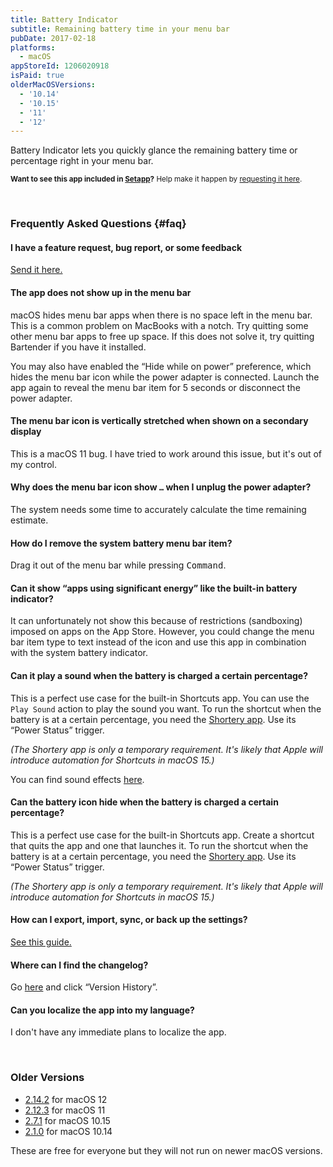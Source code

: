 ```yaml
---
title: Battery Indicator
subtitle: Remaining battery time in your menu bar
pubDate: 2017-02-18
platforms:
  - macOS
appStoreId: 1206020918
isPaid: true
olderMacOSVersions:
  - '10.14'
  - '10.15'
  - '11'
  - '12'
---
```


Battery Indicator lets you quickly glance the remaining battery time or percentage right in your menu bar.

<sup>**Want to see this app included in [Setapp](https://setapp.com)?** Help make it happen by [requesting it here](https://www.facebook.com/groups/setapp/posts/1849644978569967/).</sup>

<br>

### Frequently Asked Questions {#faq}

#### I have a feature request, bug report, or some feedback

[Send it here.](https://sindresorhus.com/feedback?product=Battery%20Indicator&referrer=Website-FAQ)

#### The app does not show up in the menu bar

macOS hides menu bar apps when there is no space left in the menu bar. This is a common problem on MacBooks with a notch. Try quitting some other menu bar apps to free up space. If this does not solve it, try quitting Bartender if you have it installed.

You may also have enabled the “Hide while on power” preference, which hides the menu bar icon while the power adapter is connected. Launch the app again to reveal the menu bar item for 5 seconds or disconnect the power adapter.

#### The menu bar icon is vertically stretched when shown on a secondary display

This is a macOS 11 bug. I have tried to work around this issue, but it's out of my control.

#### Why does the menu bar icon show `…` when I unplug the power adapter?

The system needs some time to accurately calculate the time remaining estimate.

#### How do I remove the system battery menu bar item?

Drag it out of the menu bar while pressing <kbd>Command</kbd>.

#### Can it show “apps using significant energy” like the built-in battery indicator?

It can unfortunately not show this because of restrictions (sandboxing) imposed on apps on the App Store. However, you could change the menu bar item type to text instead of the icon and use this app in combination with the system battery indicator.

#### Can it play a sound when the battery is charged a certain percentage?

This is a perfect use case for the built-in Shortcuts app. You can use the `Play Sound` action to play the sound you want. To run the shortcut when the battery is at a certain percentage, you need the [Shortery app](https://apps.apple.com/app/id1594183810). Use its “Power Status” trigger.

*(The Shortery app is only a temporary requirement. It's likely that Apple will introduce automation for Shortcuts in macOS 15.)*

You can find sound effects [here](https://pixabay.com/sound-effects/search/interface/).

#### Can the battery icon hide when the battery is charged a certain percentage?

This is a perfect use case for the built-in Shortcuts app. Create a shortcut that quits the app and one that launches it. To run the shortcut when the battery is at a certain percentage, you need the [Shortery app](https://apps.apple.com/app/id1594183810). Use its “Power Status” trigger.

*(The Shortery app is only a temporary requirement. It's likely that Apple will introduce automation for Shortcuts in macOS 15.)*

#### How can I export, import, sync, or back up the settings?

[See this guide.](https://github.com/sindresorhus/guides/blob/main/backup-app-settings.md)

#### Where can I find the changelog?

Go [here](https://apps.apple.com/app/id1206020918) and click “Version History”.

#### Can you localize the app into my language?

I don't have any immediate plans to localize the app.

<br>

### Older Versions

- [2.14.2](https://github.com/sindresorhus/meta/files/10759031/Battery.Indicator.2.14.2.-.macOS.12.zip) for macOS 12
- [2.12.3](https://github.com/sindresorhus/meta/files/8759816/Battery.Indicator.2.12.3.-.macOS.11.zip) for macOS 11
- [2.7.1](https://github.com/sindresorhus/meta/files/6565005/Battery.Indicator.2.7.1.-.macOS.10.15.zip) for macOS 10.15
- [2.1.0](https://github.com/sindresorhus/meta/files/4127047/Battery-Indicator-2.1.0-Mojave.zip) for macOS 10.14

These are free for everyone but they will not run on newer macOS versions.
